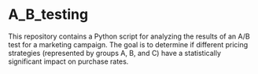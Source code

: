 # A_B_testing
This repository contains a Python script for analyzing the results of an A/B test for a marketing campaign. The goal is to determine if different pricing strategies (represented by groups A, B, and C) have a statistically significant impact on purchase rates.
